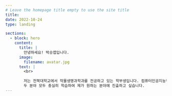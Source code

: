 ```yaml
---
# Leave the homepage title empty to use the site title
title:
date: 2022-10-24
type: landing

sections:
  - block: hero
    content:
      title: |
        안녕하세요! 박승엽입니다.
      image:
        filename: avatar.jpg
      text: |
        <br>
        
        저는 전북대학교에서 작물생명과학과를 전공하고 있는 학부생입니다. 컴퓨터인공지능학부도 복수전공하고 있습니다.
        두 분야 모두 충실히 학습하여 제가 원하는 분야에 진출하고 싶습니다.
---
```

